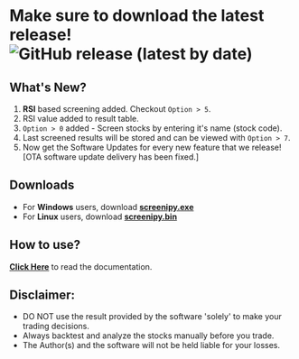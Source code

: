 # Make sure to download the latest release! ![GitHub release (latest by date)](https://img.shields.io/github/v/release/pranjal-joshi/Screeni-py)

## What's New?
1. **RSI** based screening added. Checkout `Option > 5`.
2. RSI value added to result table.
2. `Option > 0` added - Screen stocks by entering it's name (stock code).
3. Last screened results will be stored and can be viewed with `Option > 7`.
4. Now get the Software Updates for every new feature that we release! [OTA software update delivery has been fixed.]

## Downloads
* For **Windows** users, download **[screenipy.exe](https://github.com/pranjal-joshi/Screeni-py/releases/download/1.09/screenipy.exe)**
* For **Linux** users, download **[screenipy.bin](https://github.com/pranjal-joshi/Screeni-py/releases/download/1.09/screenipy.bin)**

## How to use?

[**Click Here**](https://github.com/pranjal-joshi/Screeni-py) to read the documentation.

## Disclaimer:
* DO NOT use the result provided by the software 'solely' to make your trading decisions.
* Always backtest and analyze the stocks manually before you trade.
* The Author(s) and the software will not be held liable for your losses.